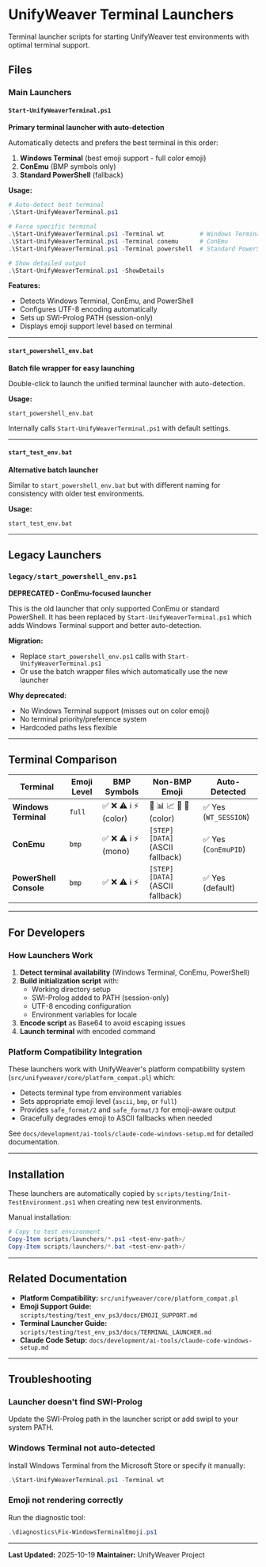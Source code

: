 # UnifyWeaver Terminal Launchers

Terminal launcher scripts for starting UnifyWeaver test environments with optimal terminal support.

## Files

### Main Launchers

#### `Start-UnifyWeaverTerminal.ps1`
**Primary terminal launcher with auto-detection**

Automatically detects and prefers the best terminal in this order:
1. **Windows Terminal** (best emoji support - full color emoji)
2. **ConEmu** (BMP symbols only)
3. **Standard PowerShell** (fallback)

**Usage:**
```powershell
# Auto-detect best terminal
.\Start-UnifyWeaverTerminal.ps1

# Force specific terminal
.\Start-UnifyWeaverTerminal.ps1 -Terminal wt          # Windows Terminal
.\Start-UnifyWeaverTerminal.ps1 -Terminal conemu      # ConEmu
.\Start-UnifyWeaverTerminal.ps1 -Terminal powershell  # Standard PowerShell

# Show detailed output
.\Start-UnifyWeaverTerminal.ps1 -ShowDetails
```

**Features:**
- Detects Windows Terminal, ConEmu, and PowerShell
- Configures UTF-8 encoding automatically
- Sets up SWI-Prolog PATH (session-only)
- Displays emoji support level based on terminal

---

#### `start_powershell_env.bat`
**Batch file wrapper for easy launching**

Double-click to launch the unified terminal launcher with auto-detection.

**Usage:**
```batch
start_powershell_env.bat
```

Internally calls `Start-UnifyWeaverTerminal.ps1` with default settings.

---

#### `start_test_env.bat`
**Alternative batch launcher**

Similar to `start_powershell_env.bat` but with different naming for consistency with older test environments.

**Usage:**
```batch
start_test_env.bat
```

---

## Legacy Launchers

### `legacy/start_powershell_env.ps1`
**DEPRECATED - ConEmu-focused launcher**

This is the old launcher that only supported ConEmu or standard PowerShell. It has been replaced by `Start-UnifyWeaverTerminal.ps1` which adds Windows Terminal support and better auto-detection.

**Migration:**
- Replace `start_powershell_env.ps1` calls with `Start-UnifyWeaverTerminal.ps1`
- Or use the batch wrapper files which automatically use the new launcher

**Why deprecated:**
- No Windows Terminal support (misses out on color emoji)
- No terminal priority/preference system
- Hardcoded paths less flexible

---

## Terminal Comparison

| Terminal | Emoji Level | BMP Symbols | Non-BMP Emoji | Auto-Detected |
|----------|-------------|-------------|---------------|---------------|
| **Windows Terminal** | `full` | ✅ ❌ ⚠ ℹ ⚡ (color) | 🚀 📊 📈 💾 🎉 (color) | ✅ Yes (`WT_SESSION`) |
| **ConEmu** | `bmp` | ✅ ❌ ⚠ ℹ ⚡ (mono) | `[STEP]` `[DATA]` (ASCII fallback) | ✅ Yes (`ConEmuPID`) |
| **PowerShell Console** | `bmp` | ✅ ❌ ⚠ ℹ ⚡ | `[STEP]` `[DATA]` (ASCII fallback) | ✅ Yes (default) |

---

## For Developers

### How Launchers Work

1. **Detect terminal availability** (Windows Terminal, ConEmu, PowerShell)
2. **Build initialization script** with:
   - Working directory setup
   - SWI-Prolog added to PATH (session-only)
   - UTF-8 encoding configuration
   - Environment variables for locale
3. **Encode script** as Base64 to avoid escaping issues
4. **Launch terminal** with encoded command

### Platform Compatibility Integration

These launchers work with UnifyWeaver's platform compatibility system (`src/unifyweaver/core/platform_compat.pl`) which:

- Detects terminal type from environment variables
- Sets appropriate emoji level (`ascii`, `bmp`, or `full`)
- Provides `safe_format/2` and `safe_format/3` for emoji-aware output
- Gracefully degrades emoji to ASCII fallbacks when needed

See `docs/development/ai-tools/claude-code-windows-setup.md` for detailed documentation.

---

## Installation

These launchers are automatically copied by `scripts/testing/Init-TestEnvironment.ps1` when creating new test environments.

Manual installation:
```powershell
# Copy to test environment
Copy-Item scripts/launchers/*.ps1 <test-env-path>/
Copy-Item scripts/launchers/*.bat <test-env-path>/
```

---

## Related Documentation

- **Platform Compatibility:** `src/unifyweaver/core/platform_compat.pl`
- **Emoji Support Guide:** `scripts/testing/test_env_ps3/docs/EMOJI_SUPPORT.md`
- **Terminal Launcher Guide:** `scripts/testing/test_env_ps3/docs/TERMINAL_LAUNCHER.md`
- **Claude Code Setup:** `docs/development/ai-tools/claude-code-windows-setup.md`

---

## Troubleshooting

### Launcher doesn't find SWI-Prolog
Update the SWI-Prolog path in the launcher script or add swipl to your system PATH.

### Windows Terminal not auto-detected
Install Windows Terminal from the Microsoft Store or specify it manually:
```powershell
.\Start-UnifyWeaverTerminal.ps1 -Terminal wt
```

### Emoji not rendering correctly
Run the diagnostic tool:
```powershell
.\diagnostics\Fix-WindowsTerminalEmoji.ps1
```

---

**Last Updated:** 2025-10-19
**Maintainer:** UnifyWeaver Project
